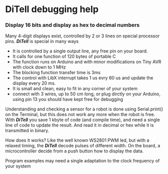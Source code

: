 
# DiTell debugging help
### Display 16 bits and display as hex to decimal numbers
Many 4-digit displays exist, controlled by 2 or 3 lines on special processor pins. **_DiTell_** is special in many ways
* It is controlled by a single output line, any free pin on your board.
* It calls for one function of 120 bytes of portable C
* The function runs on Arduino and with minor modifications on Tiny AVR with clock down to 1 MHz  
* The blocking function transfer time is 3ms
* The control with LibX interrupt takes 1 us evry 60 us and update the display every 20 ms.
* It is small and clean, easy to fit in any corner of your system
* connect with 3 wires, up to 50 cm long, or plug dirctly on your Arduino, using pin 13 you should have kept free for debugging

Understanding and checking a sensor for a robot is done using Serial.print() on the Terminal, but this does not work any more when the robot is free. With  **_DiTell_** you save 1 kbyte of code (and compile time), and need a single line of code to update the result. And read it in decimal or hex while it is transmitted in binary.

How does it works? Like the well known WS2801 PWM led, but with a relaxed timing, the **_DiTell_** decode pulses of different width. On the board, a microcontroller decide from a push button how to display the data.

Program examples may need a single adaptation to the clock frequency of your system  
